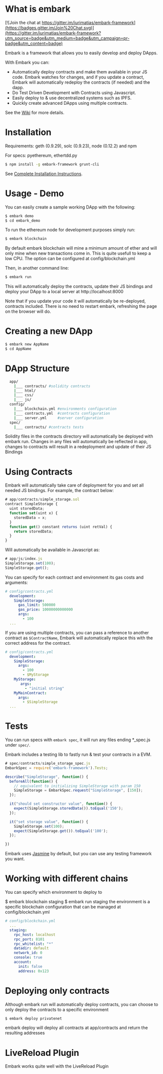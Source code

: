 What is embark
======

[![Join the chat at https://gitter.im/iurimatias/embark-framework](https://badges.gitter.im/Join%20Chat.svg)](https://gitter.im/iurimatias/embark-framework?utm_source=badge&utm_medium=badge&utm_campaign=pr-badge&utm_content=badge)

Embark is a framework that allows you to easily develop and deploy DApps.

With Embark you can:
* Automatically deploy contracts and make them available in your JS code. Embark watches for changes, and if you update a contract, Embark will automatically redeploy the contracts (if needed) and the dapp.
* Do Test Driven Development with Contracts using Javascript.
* Easily deploy to & use decentralized systems such as IPFS.
* Quickly create advanced DApps using multiple contracts.

See the [Wiki](https://github.com/iurimatias/embark-framework/wiki) for more details.

Installation
======
Requirements: geth (0.9.29), solc (0.9.23), node (0.12.2) and npm

For specs: pyethereum, ethertdd.py

```Bash
$ npm install -g embark-framework grunt-cli
```

See [Complete Installation Instructions](https://github.com/iurimatias/embark-framework/wiki/Installation).

Usage - Demo
======
You can easily create a sample working DApp with the following:

```Bash
$ embark demo
$ cd embark_demo
```
To run the ethereum node for development purposes simply run:

```Bash
$ embark blockchain
```
By default embark blockchain will mine a minimum amount of ether and will only mine when new transactions come in. This is quite usefull to keep a low CPU. The option can be configured at config/blockchain.yml

Then, in another command line:

```Bash
$ embark run
```
This will automatically deploy the contracts, update their JS bindings and deploy your DApp to a local server at http://localhost:8000

Note that if you update your code it will automatically be re-deployed, contracts included. There is no need to restart embark, refreshing the page on the browser will do.

Creating a new DApp
======

```Bash
$ embark new AppName
$ cd AppName
```

DApp Structure
======

```Bash
  app/
    |___ contracts/ #solidity contracts
    |___ html/
    |___ css/
    |___ js/
  config/
    |___ blockchain.yml #environments configuration
    |___ contracts.yml  #contracts configuration
    |___ server.yml     #server configuration
  spec/
    |___ contracts/ #contracts tests
```

Solidity files in the contracts directory will automatically be deployed with embark run. Changes in any files will automatically be reflected in app, changes to contracts will result in a redeployment and update of their JS Bindings

Using Contracts
======
Embark will automatically take care of deployment for you and set all needed JS bindings. For example, the contract below:

```Javascript
# app/contracts/simple_storage.sol
contract SimpleStorage {
  uint storedData;
  function set(uint x) {
    storedData = x;
  }
  function get() constant returns (uint retVal) {
    return storedData;
  }
}
```
Will automatically be available in Javascript as:

```Javascript
# app/js/index.js
SimpleStorage.set(100);
SimpleStorage.get();
```

You can specify for each contract and environment its gas costs and arguments:

```Yaml
# config/contracts.yml
  development:
    SimpleStorage:
      gas_limit: 500000
      gas_price: 10000000000000
      args:
        - 100
  ...
```

If you are using multiple contracts, you can pass a reference to another contract as ```$ContractName```, Embark will automatically replace this with the correct address for the contract.


```Yaml
# config/contracts.yml
  development:
    SimpleStorage:
      args:
        - 100
        - $MyStorage
    MyStorage:
       args:
         - "initial string"
    MyMainContract:
      args:
        - $SimpleStorage
  ...
```

Tests
======

You can run specs with ```embark spec```, it will run any files ending *_spec.js under ```spec/```.

Embark includes a testing lib to fastly run & test your contracts in a EVM. 

```Javascript
# spec/contracts/simple_storage_spec.js
EmbarkSpec = require('embark-framework').Tests;

describe("SimpleStorage", function() {
  beforeAll(function() {
    // equivalent to initializing SimpleStorage with param 150
    SimpleStorage = EmbarkSpec.request("SimpleStorage", [150]);
  });

  it("should set constructor value", function() {
    expect(SimpleStorage.storedData()).toEqual('150');
  });

  it("set storage value", function() {
    SimpleStorage.set(100);
    expect(SimpleStorage.get()).toEqual('100');
  });

})
```

Embark uses [Jasmine](https://jasmine.github.io/2.3/introduction.html) by default, but you can use any testing framework you want.


Working with different chains
======
You can specify which environment to deploy to

$ embark blockchain staging
$ embark run staging
the environment is a specific blockchain configuration that can be managed at config/blockchain.yml

```Yaml
# config/blockchain.yml
  ...
  staging:
    rpc_host: localhost
    rpc_port: 8101
    rpc_whitelist: "*"
    datadir: default
    network_id: 0
    console: true
    account:
      init: false
      address: 0x123
```

Deploying only contracts
======
Although embark run will automatically deploy contracts, you can choose to only deploy the contracts to a specific environment

```Bash
$ embark deploy privatenet
```

embark deploy will deploy all contracts at app/contracts and return the resulting addresses

LiveReload Plugin
======

Embark works quite well with the LiveReload Plugin
